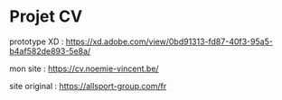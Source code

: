 # Projet CV

prototype XD : https://xd.adobe.com/view/0bd91313-fd87-40f3-95a5-b4af582de893-5e8a/

mon site : https://cv.noemie-vincent.be/

site original : https://allsport-group.com/fr